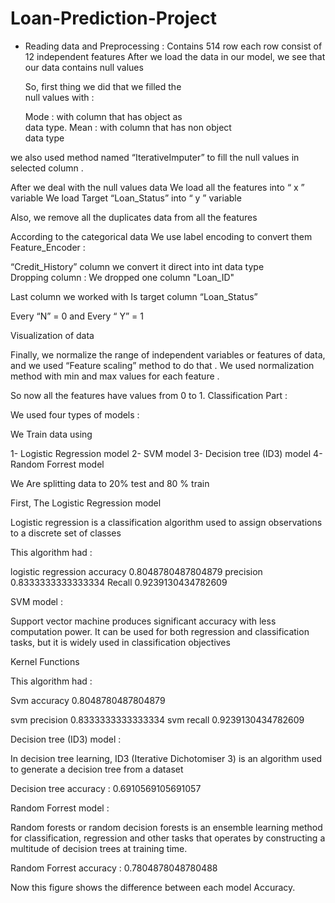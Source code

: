 # Loan-Prediction-Project

- Reading data and Preprocessing :
Contains 514 row each row consist of 12 independent features
After we load the data in our model, we see that our data contains null values

  So, first thing we did that we filled the      
  null values with :

  Mode : with column that has object as  
  data type.
  Mean : with column that has non object   
  data type 

we also used method named “IterativeImputer”  to fill the null values in selected column .

After we deal with the null values data 
We load all the features into “ x ” variable
We load Target “Loan_Status” into “ y ” variable
 

Also, we remove all the duplicates data from all the features
 

According to the categorical data 
We use label encoding to convert them  
Feature_Encoder :
 
“Credit_History” column we convert it direct into int data type                           
Dropping column :
We dropped one column "Loan_ID"

Last column we worked with Is target column “Loan_Status”
 
Every “N” = 0  and  Every “ Y” = 1

Visualization of data 
 

Finally, we normalize the range of independent variables or features of data, and we used  “Feature scaling” method to do that .
We used normalization method with min and max values for each feature .
 

So now all the features have values from 0 to 1.
Classification Part :

We used four types of models :

We Train data using
 
1-	Logistic Regression model
2-	SVM model
3-	Decision tree (ID3) model 
4-	Random Forrest model
 

We Are splitting data to 20% test and 80 % train

 


First, The Logistic Regression model

Logistic regression is a classification algorithm used to assign observations to a discrete set of classes

 

This algorithm had :

logistic regression accuracy	0.8048780487804879
precision	0.8333333333333334
Recall	0.9239130434782609


SVM model :

Support vector machine produces significant accuracy with less computation power. It can be used for both regression and classification tasks, but it is widely used in classification objectives

Kernel Functions


 




This algorithm had :

Svm accuracy	0.8048780487804879

svm precision	0.8333333333333334
svm recall	0.9239130434782609





Decision tree (ID3) model :


In decision tree learning, ID3 (Iterative Dichotomiser 3) is an algorithm used to generate a decision tree from a dataset

 

Decision tree accuracy :  0.6910569105691057




Random Forrest model : 

Random forests or random decision forests is an ensemble learning method for classification, regression and other tasks that operates by constructing a multitude of decision trees at training time.

 

Random Forrest accuracy : 0.7804878048780488


Now this figure shows the difference between each model
Accuracy.

 

